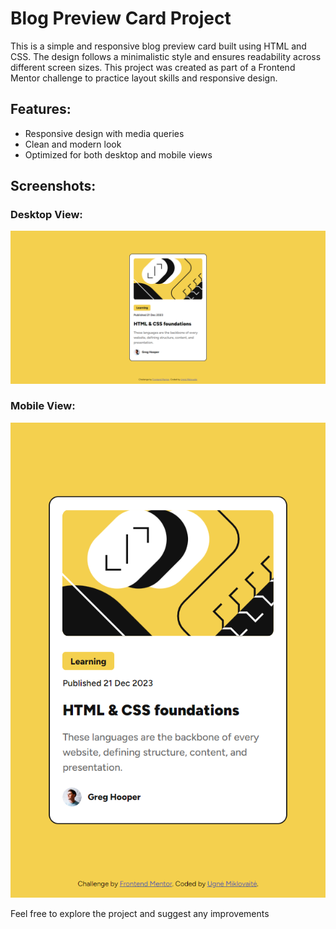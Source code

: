 # Blog Preview Card Project

This is a simple and responsive blog preview card built using HTML and CSS. The design follows a minimalistic style and ensures readability across different screen sizes. This project was created as part of a Frontend Mentor challenge to practice layout skills and responsive design.

## Features:
- Responsive design with media queries
- Clean and modern look
- Optimized for both desktop and mobile views

## Screenshots:

### Desktop View:
![Blog Preview Card - Desktop](./Blog-preview-card-desktop.png)

### Mobile View:
![Blog Preview Card - Mobile](./Blog-preview-card-mobile.png)

Feel free to explore the project and suggest any improvements